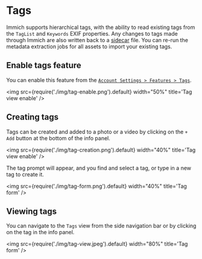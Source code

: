 # Tags

Immich supports hierarchical tags, with the ability to read existing tags from the `TagList` and `Keywords` EXIF properties. Any changes to tags made through Immich are also written back to a [sidecar](/docs/features/xmp-sidecars) file. You can re-run the metadata extraction jobs for all assets to import your existing tags.

## Enable tags feature

You can enable this feature from the [`Account Settings > Features > Tags`](https://my.immich.app/user-settings?isOpen=feature+tags).

<img src={require('./img/tag-enable.png').default} width="50%" title='Tag view enable' />

## Creating tags

Tags can be created and added to a photo or a video by clicking on the `+ Add` button at the bottom of the info panel.

<img src={require('./img/tag-creation.png').default} width="40%" title='Tag view enable' />

The tag prompt will appear, and you find and select a tag, or type in a new tag to create it.

<img src={require('./img/tag-form.png').default} width="40%" title='Tag form' />

## Viewing tags

You can navigate to the `Tags` view from the side navigation bar or by clicking on the tag in the info panel.

<img src={require('./img/tag-view.jpeg').default} width="80%" title='Tag form' />
